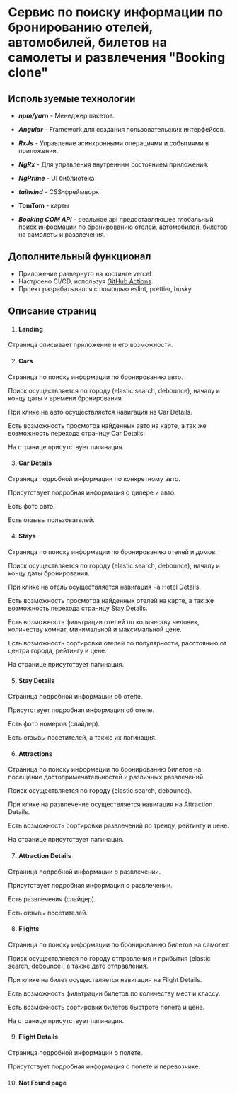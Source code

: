 # Сервис по поиску информации по бронированию отелей, автомобилей, билетов на самолеты и развлечения "Booking clone"

## Используемые технологии

- **_npm/yarn_** - Менеджер пакетов.
- **_Angular_** - Framework для создания пользовательских интерфейсов.
- **_RxJs_** - Управление асинхронными операциями и событиями в приложении.
- **_NgRx_** - Для управления внутренним состоянием приложения.
- **_NgPrime_** - UI библиотека
- **_tailwind_** - CSS-фреймворк
- **TomTom** - карты

- **_Booking COM API_** - реальное api предоставляющее глобальный поиск информации по бронированию отелей, автомобилей, билетов на самолеты и развлечения.

## Дополнительный функционал

- Приложение развернуто на хостинге vercel
- Настроено CI/CD, используя [GitHub Actions](https://github.com/features/actions).
- Проект разрабатывался с помощью eslint, prettier, husky.

## Описание страниц

1. #### Landing

Страница описывает приложение и его возможности.

2. #### Cars

Страница по поиску информации по бронированию авто.

Поиск осуществляется по городу (elastic search, debounce), началу и концу даты и времени бронирования.

При клике на авто осуществляется навигация на Сar Details.

Есть возможность просмотра найденных авто на карте, а так же возможность перехода страницу Сar Details.

На странице присутствует пагинация.

3. #### Car Details

Страница подробной информации по конкретному авто.

Присутствует подробная информация о дилере и авто.

Есть фото авто.

Есть отзывы пользователей.

4. #### Stays

Страница по поиску информации по бронированию отелей и домов.

Поиск осуществляется по городу (elastic search, debounce), началу и концу даты бронирования.

При клике на отель осуществляется навигация на Hotel Details.

Есть возможность просмотра найденных отелей на карте, а так же возможность перехода страницу Stay Details.

Есть возможность фильтрации отелей по количеству человек, количеству комнат, минимальной и максимальной цене.

Есть возможность сортировки отелей по популярности, расстоянию от центра города, рейтингу и цене.

На странице присутствует пагинация.

5. #### Stay Details

Страница подробной информации об отеле.

Присутствует подробная информация об отеле.

Есть фото номеров (слайдер).

Есть отзывы посетителей, а также их пагинация.

6. #### Attractions

Страница по поиску информации по бронированию билетов на посещение достопримечательностей и различных развлечений.

Поиск осуществляется по городу (elastic search, debounce).

При клике на развлечение осуществляется навигация на Attraction Details.

Есть возможность сортировки развлечений по тренду, рейтингу и цене.

На странице присутствует пагинация.

7. #### Attraction Details

Страница подробной информации о развлечении.

Присутствует подробная информация о развлечении.

Есть развлечения (слайдер).

Есть отзывы посетителей.

8. #### Flights

Страница по поиску информации по бронированию билетов на самолет.

Поиск осуществляется по городу отправления и прибытия (elastic search, debounce), а также дате отправления.

При клике на билет осуществляется навигация на Flight Details.

Есть возможность фильтрации билетов по количеству мест и классу.

Есть возможность сортировки билетов быстроте полета и цене.

На странице присутствует пагинация.

9. #### Flight Details

Страница подробной информации о полете.

Присутствует подробная информация о полете и перевозчике.

10. #### Not Found page

